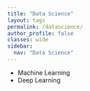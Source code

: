 ```yaml
---
title: "Data Science"
layout: tags
permalink: /datascience/
author_profile: false
classes: wide
sidebar:
  nav: "Data Science"
---
```

- Machine Learning
- Deep Learning